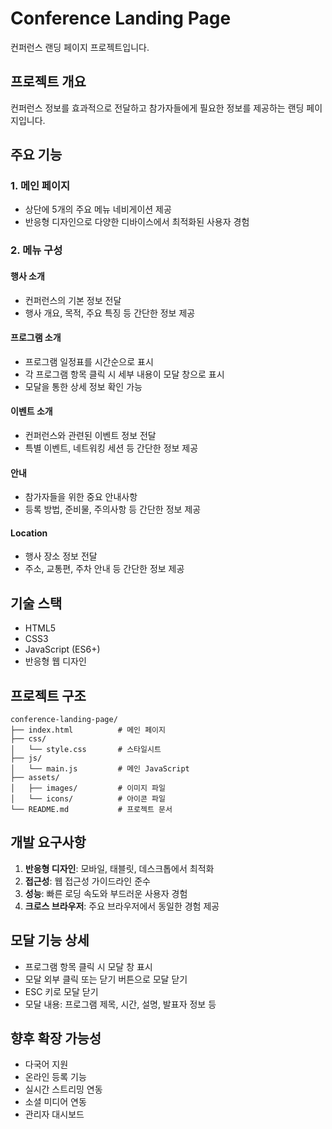 # Conference Landing Page

컨퍼런스 랜딩 페이지 프로젝트입니다.

## 프로젝트 개요

컨퍼런스 정보를 효과적으로 전달하고 참가자들에게 필요한 정보를 제공하는 랜딩 페이지입니다.

## 주요 기능

### 1. 메인 페이지
- 상단에 5개의 주요 메뉴 네비게이션 제공
- 반응형 디자인으로 다양한 디바이스에서 최적화된 사용자 경험

### 2. 메뉴 구성

#### 행사 소개
- 컨퍼런스의 기본 정보 전달
- 행사 개요, 목적, 주요 특징 등 간단한 정보 제공

#### 프로그램 소개
- 프로그램 일정표를 시간순으로 표시
- 각 프로그램 항목 클릭 시 세부 내용이 모달 창으로 표시
- 모달을 통한 상세 정보 확인 가능

#### 이벤트 소개
- 컨퍼런스와 관련된 이벤트 정보 전달
- 특별 이벤트, 네트워킹 세션 등 간단한 정보 제공

#### 안내
- 참가자들을 위한 중요 안내사항
- 등록 방법, 준비물, 주의사항 등 간단한 정보 제공

#### Location
- 행사 장소 정보 전달
- 주소, 교통편, 주차 안내 등 간단한 정보 제공

## 기술 스택

- HTML5
- CSS3
- JavaScript (ES6+)
- 반응형 웹 디자인

## 프로젝트 구조

```
conference-landing-page/
├── index.html          # 메인 페이지
├── css/
│   └── style.css       # 스타일시트
├── js/
│   └── main.js         # 메인 JavaScript
├── assets/
│   ├── images/         # 이미지 파일
│   └── icons/          # 아이콘 파일
└── README.md           # 프로젝트 문서
```

## 개발 요구사항

1. **반응형 디자인**: 모바일, 태블릿, 데스크톱에서 최적화
2. **접근성**: 웹 접근성 가이드라인 준수
3. **성능**: 빠른 로딩 속도와 부드러운 사용자 경험
4. **크로스 브라우저**: 주요 브라우저에서 동일한 경험 제공

## 모달 기능 상세

- 프로그램 항목 클릭 시 모달 창 표시
- 모달 외부 클릭 또는 닫기 버튼으로 모달 닫기
- ESC 키로 모달 닫기
- 모달 내용: 프로그램 제목, 시간, 설명, 발표자 정보 등

## 향후 확장 가능성

- 다국어 지원
- 온라인 등록 기능
- 실시간 스트리밍 연동
- 소셜 미디어 연동
- 관리자 대시보드
